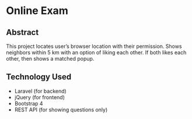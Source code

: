 # Online Exam

## Abstract

This project locates user’s browser location with their permission. Shows neighbors within 5 km with an option of liking each other. If both likes each other, then shows a matched popup.

## Technology Used

- Laravel (for backend)
- jQuery (for frontend)
- Bootstrap 4
- REST API (for showing questions only)
